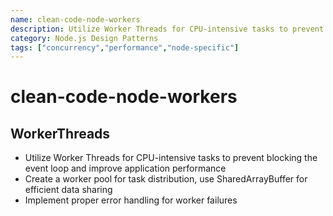 ```yaml
---
name: clean-code-node-workers
description: Utilize Worker Threads for CPU-intensive tasks to prevent blocking the event loop and improve application performance
category: Node.js Design Patterns
tags: ["concurrency","performance","node-specific"]
---
```


# clean-code-node-workers

## WorkerThreads

- Utilize Worker Threads for CPU-intensive tasks to prevent blocking the event loop and improve application performance
- Create a worker pool for task distribution, use SharedArrayBuffer for efficient data sharing
- Implement proper error handling for worker failures
  